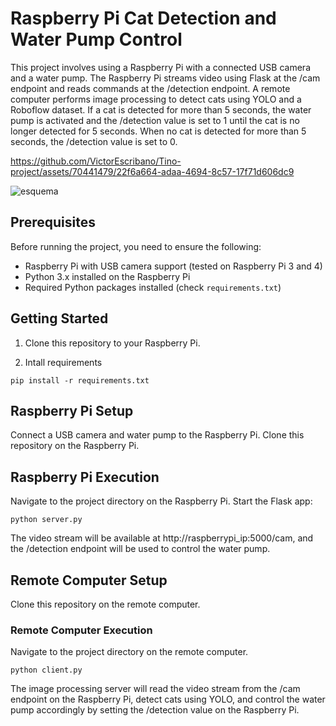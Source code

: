 # Raspberry Pi Cat Detection and Water Pump Control

This project involves using a Raspberry Pi with a connected USB camera and a water pump. The Raspberry Pi streams video using Flask at the /cam endpoint and reads commands at the /detection endpoint. A remote computer performs image processing to detect cats using YOLO and a Roboflow dataset. If a cat is detected for more than 5 seconds, the water pump is activated and the /detection value is set to 1 until the cat is no longer detected for 5 seconds. When no cat is detected for more than 5 seconds, the /detection value is set to 0.


https://github.com/VictorEscribano/Tino-project/assets/70441479/22f6a664-adaa-4694-8c57-17f71d606dc9


![esquema](https://github.com/VictorEscribano/Tino-project/assets/70441479/93677cfb-76e6-49df-9709-4e9489f51c19)

## Prerequisites

Before running the project, you need to ensure the following:

- Raspberry Pi with USB camera support (tested on Raspberry Pi 3 and 4)
- Python 3.x installed on the Raspberry Pi
- Required Python packages installed (check `requirements.txt`)

## Getting Started

1. Clone this repository to your Raspberry Pi.

2. Intall requirements
 ```console
pip install -r requirements.txt
 ```

## Raspberry Pi Setup
Connect a USB camera and water pump to the Raspberry Pi.
Clone this repository on the Raspberry Pi.

## Raspberry Pi Execution
Navigate to the project directory on the Raspberry Pi.
Start the Flask app:

```console
python server.py
```

The video stream will be available at http://raspberrypi_ip:5000/cam, and the /detection endpoint will be used to control the water pump.

## Remote Computer Setup
Clone this repository on the remote computer.
### Remote Computer Execution
Navigate to the project directory on the remote computer.

```console
python client.py
```

The image processing server will read the video stream from the /cam endpoint on the Raspberry Pi, detect cats using YOLO, and control the water pump accordingly by setting the /detection value on the Raspberry Pi.
